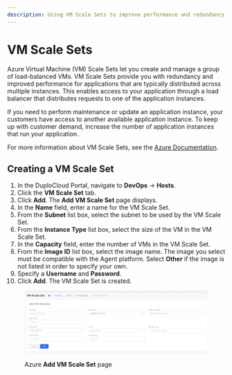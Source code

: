 ```yaml
---
description: Using VM Scale Sets to improve performance and redundancy for hosts
---
```


# VM Scale Sets

Azure Virtual Machine (VM) Scale Sets let you create and manage a group of load-balanced VMs. VM Scale Sets provide you with redundancy and improved performance for applications that are typically distributed across multiple instances. This enables access to your application through a load balancer that distributes requests to one of the application instances.&#x20;

If you need to perform maintenance or update an application instance, your customers have access to another available application instance. To keep up with customer demand, increase the number of application instances that run your application.

For more information about VM Scale Sets, see the [Azure Documentation](https://learn.microsoft.com/en-us/azure/virtual-machine-scale-sets/overview).

## Creating a VM Scale Set

1. In the DuploCloud Portal, navigate to **DevOps** -> **Hosts**.
2. Click the **VM Scale Set** tab.
3. Click **Add**. The **Add VM Scale Set** page displays.
4. In the **Name** field, enter a name for the VM Scale Set.
5. From the **Subnet** list box, select the subnet to be used by the VM Scale Set.
6. From the **Instance Type** list box, select the size of the VM in the VM Scale Set.
7. In the **Capacity** field, enter the number of VMs in the VM Scale Set.
8. From the **Image ID** list box, select the image name. The image you select must be compatible with the Agent platform. Select **Other** if the image is not listed in order to specify your own.&#x20;
9. Specify a **Username** and **Password**.
10. Click **Add**. The VM Scale Set is created.

<figure><img src="../../.gitbook/assets/Azure_VM_ScaleSet.png" alt=""><figcaption><p>Azure <strong>Add VM Scale Set</strong> page</p></figcaption></figure>
